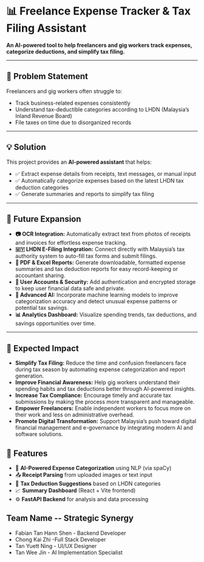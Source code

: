 # 📊 Freelance Expense Tracker & Tax Filing Assistant

**An AI-powered tool to help freelancers and gig workers track expenses, categorize deductions, and simplify tax filing.**

---

## 🧩 Problem Statement

Freelancers and gig workers often struggle to:

- Track business-related expenses consistently  
- Understand tax-deductible categories according to LHDN (Malaysia’s Inland Revenue Board)  
- File taxes on time due to disorganized records  

---

## 💡 Solution

This project provides an **AI-powered assistant** that helps:

- ✅ Extract expense details from receipts, text messages, or manual input  
- ✅ Automatically categorize expenses based on the latest LHDN tax deduction categories  
- ✅ Generate summaries and reports to simplify tax filing  

---

## 📌 Future Expansion

- **📷 OCR Integration:** Automatically extract text from photos of receipts and invoices for effortless expense tracking.  
- **🇲🇾 LHDN E-Filing Integration:** Connect directly with Malaysia’s tax authority system to auto-fill tax forms and submit filings.  
- **🧾 PDF & Excel Reports:** Generate downloadable, formatted expense summaries and tax deduction reports for easy record-keeping or accountant sharing.  
- **🔐 User Accounts & Security:** Add authentication and encrypted storage to keep user financial data safe and private.  
- **🤖 Advanced AI:** Incorporate machine learning models to improve categorization accuracy and detect unusual expense patterns or potential tax savings.  
- **📊 Analytics Dashboard:** Visualize spending trends, tax deductions, and savings opportunities over time.  

---

## 🎯 Expected Impact

- **Simplify Tax Filing:** Reduce the time and confusion freelancers face during tax season by automating expense categorization and report generation.  
- **Improve Financial Awareness:** Help gig workers understand their spending habits and tax deductions better through AI-powered insights.  
- **Increase Tax Compliance:** Encourage timely and accurate tax submissions by making the process more transparent and manageable.  
- **Empower Freelancers:** Enable independent workers to focus more on their work and less on administrative overhead.  
- **Promote Digital Transformation:** Support Malaysia’s push toward digital financial management and e-governance by integrating modern AI and software solutions.

## 🚀 Features

- 🧠 **AI-Powered Expense Categorization** using NLP (via spaCy)
- 📤 **Receipt Parsing** from uploaded images or text input
- 📁 **Tax Deduction Suggestions** based on LHDN categories
- 📈 **Summary Dashboard** (React + Vite frontend)
- ⚙️ **FastAPI Backend** for analysis and data processing

## Team Name -- Strategic Synergy
- Fabian Tan Hann Shen - Backend Developer
- Chong Kai Zhi -Full Stack Developer
- Tan Yuett Ning - UI/UX Designer
- Tan Wee Jin - AI Implementation Specialist

